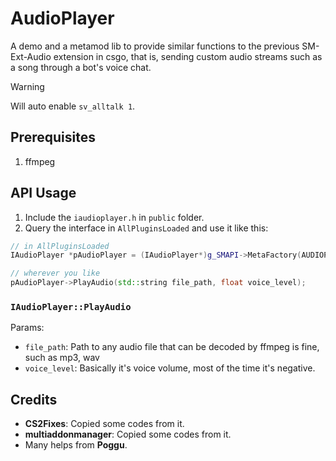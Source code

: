 # AudioPlayer
A demo and a metamod lib to provide similar functions to the previous SM-Ext-Audio extension in csgo, that is, sending custom audio streams such as a song through a bot's voice chat.

> [!WARNING]
> Will auto enable `sv_alltalk 1`.

## Prerequisites
1. ffmpeg

## API Usage
1. Include the `iaudioplayer.h` in `public` folder.
2. Query the interface in `AllPluginsLoaded` and use it like this:
```c++
// in AllPluginsLoaded
IAudioPlayer *pAudioPlayer = (IAudioPlayer*)g_SMAPI->MetaFactory(AUDIOPLAYER_INTERFACE, nullptr, nullptr);

// wherever you like
pAudioPlayer->PlayAudio(std::string file_path, float voice_level);
```

### `IAudioPlayer::PlayAudio`
Params:
- `file_path`: Path to any audio file that can be decoded by ffmpeg is fine, such as mp3, wav
- `voice_level`: Basically it's voice volume, most of the time it's negative.

## Credits
- **CS2Fixes**: Copied some codes from it.
- **multiaddonmanager**: Copied some codes from it.
- Many helps from **Poggu**.